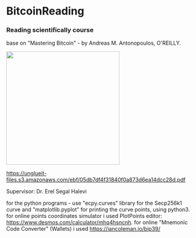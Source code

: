 # BitcoinReading
### Reading scientifically course

base on "Mastering Bitcoin" - by Andreas M. Antonopoulos, O'REILLY.

<img src="https://github.com/yoavhenig/BitcoinReading/blob/master/1.%20Introduction/Mastering%20Bitcoin%20book.JPG" width="300">

https://unglueit-files.s3.amazonaws.com/ebf/05db7df4f31840f0a873d6ea14dcc28d.pdf

Supervisor: Dr. Erel Segal Halevi

for the python programs - use "ecpy.curves" library for the Secp256k1 curve and "matplotlib.pyplot" for printing the curve points, using python3.
for online points coordinates simulator i used PlotPoints editor: https://www.desmos.com/calculator/mhq4hsncnh.
for online "Mnemonic Code Converter" (Wallets) i used https://iancoleman.io/bip39/
